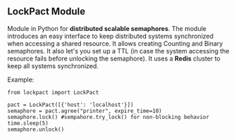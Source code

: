 LockPact Module
---------------------

Module in Python for **distributed scalable semaphores**.
The module introduces an easy interface to keep distributed systems synchronized when accessing a shared resource. It allows creating Counting and Binary semaphores. It also let's you set up a TTL (in case the system accessing the resource fails before unlocking the semaphore).
It uses a **Redis** cluster to keep all systems synchronized.

Example:
```
from lockpact import LockPact

pact = LockPact([{'host': 'localhost'}])
semaphore = pact.agree("printer", expire_time=10)
semaphore.lock() #sempahore.try_lock() for non-blocking behavior
time.sleep(5)
semaphore.unlock()

```
